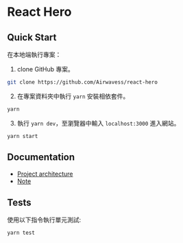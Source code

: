 # React Hero

## Quick Start

在本地端執行專案：

1. clone GitHub 專案。

```bash
git clone https://github.com/Airwavess/react-hero
```

2. 在專案資料夾中執行 `yarn` 安裝相依套件。

```bash
yarn
```

3. 執行 `yarn dev`，至瀏覽器中輸入 `localhost:3000` 進入網站。

```
yarn start
```

## Documentation

- [Project architecture](./docs/architecture.md)
- [Note](./docs/note.md)

## Tests

使用以下指令執行單元測試:

```bash
yarn test
```
